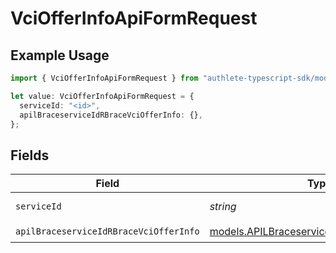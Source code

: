 # VciOfferInfoApiFormRequest

## Example Usage

```typescript
import { VciOfferInfoApiFormRequest } from "authlete-typescript-sdk/models/operations";

let value: VciOfferInfoApiFormRequest = {
  serviceId: "<id>",
  apilBraceserviceIdRBraceVciOfferInfo: {},
};
```

## Fields

| Field                                                                                               | Type                                                                                                | Required                                                                                            | Description                                                                                         |
| --------------------------------------------------------------------------------------------------- | --------------------------------------------------------------------------------------------------- | --------------------------------------------------------------------------------------------------- | --------------------------------------------------------------------------------------------------- |
| `serviceId`                                                                                         | *string*                                                                                            | :heavy_check_mark:                                                                                  | A service ID.                                                                                       |
| `apilBraceserviceIdRBraceVciOfferInfo`                                                              | [models.APILBraceserviceIdRBraceVciOfferInfo](../../models/apilbraceserviceidrbracevciofferinfo.md) | :heavy_check_mark:                                                                                  | N/A                                                                                                 |